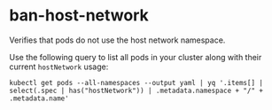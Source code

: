 <!--
SPDX-FileCopyrightText: The vap-collection Authors
SPDX-License-Identifier: Apache-2.0
 -->

# ban-host-network

Verifies that pods do not use the host network namespace.

Use the following query to list all pods in your cluster along with their current `hostNetwork` usage:

```shell
kubectl get pods --all-namespaces --output yaml | yq '.items[] | select(.spec | has("hostNetwork")) | .metadata.namespace + "/" + .metadata.name'
```
